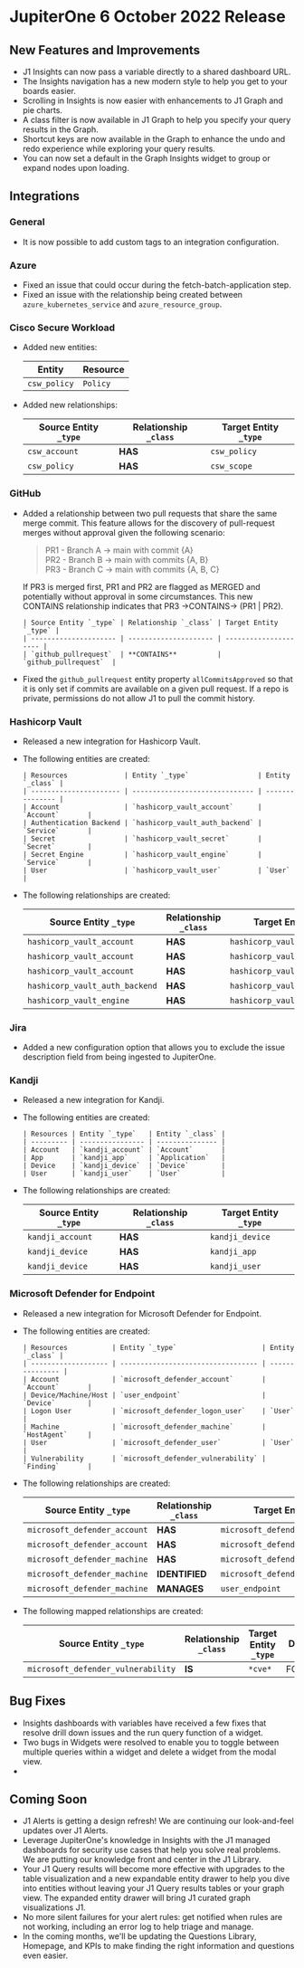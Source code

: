 # JupiterOne 6 October 2022 Release

## New Features and Improvements
-   J1 Insights can now pass a variable directly to a shared dashboard URL. 
-   The Insights navigation has a new modern style to help you get to your boards easier. 
-   Scrolling in Insights is now easier with enhancements to J1 Graph and pie charts. 
-   A class filter is now available in J1 Graph to help you specify your query results in the Graph. 
-   Shortcut keys are now available in the Graph to enhance the undo and redo experience while exploring your query results. 
-   You can now set a default in the Graph Insights widget to group or expand nodes upon loading. 

## Integrations
### General
  - It is now possible to add custom tags to an integration configuration.

### Azure
  - Fixed an issue that could occur during the fetch-batch-application step.
  - Fixed an issue with the relationship being created between `azure_kubernetes_service` and `azure_resource_group`.

### Cisco Secure Workload
  - Added new entities:

    | Entity       | Resource   |
    | ------------ | ---------- |
    | `csw_policy` | `Policy`   |

  - Added new relationships:

    | Source Entity `_type` | Relationship `_class` | Target Entity `_type` |
    | --------------------- | --------------------- | --------------------- |
    | `csw_account`         | **HAS**               | `csw_policy`          |
    | `csw_policy`          | **HAS**               | `csw_scope`           |

### GitHub
  - Added a relationship between two pull requests that share the same merge commit. This feature allows for the discovery of pull-request merges without approval given the following scenario:

    > PR1 - Branch A -> main with commit {A}  
    > PR2 - Branch B -> main with commits {A, B}  
    > PR3 - Branch C -> main with commits {A, B, C}

  	If PR3 is merged first, PR1 and PR2 are flagged as MERGED and potentially without approval in some circumstances. This new CONTAINS relationship indicates that PR3 ->CONTAINS-> (PR1 | PR2).

        | Source Entity `_type` | Relationship `_class` | Target Entity `_type` |
        | --------------------- | --------------------- | --------------------- |
        | `github_pullrequest`  | **CONTAINS**          | `github_pullrequest`  |

  - Fixed the `github_pullrequest` entity property `allCommitsApproved` so that it is only set if commits are available on a given pull request. If a repo is private, permissions do not allow J1 to pull the commit history.

### Hashicorp Vault
- Released a new integration for Hashicorp Vault. 

- The following entities are created:

      | Resources              | Entity `_type`                 | Entity `_class` |
      | ---------------------- | ------------------------------ | --------------- |
      | Account                | `hashicorp_vault_account`      | `Account`       |
      | Authentication Backend | `hashicorp_vault_auth_backend` | `Service`       |
      | Secret                 | `hashicorp_vault_secret`       | `Secret`        |
      | Secret Engine          | `hashicorp_vault_engine`       | `Service`       |
      | User                   | `hashicorp_vault_user`         | `User`          |

- The following relationships are created:

    | Source Entity `_type`          | Relationship `_class` | Target Entity `_type`          |
    | ------------------------------ | --------------------- | ------------------------------ |
    | `hashicorp_vault_account`      | **HAS**               | `hashicorp_vault_auth_backend` |
    | `hashicorp_vault_account`      | **HAS**               | `hashicorp_vault_engine`       |
    | `hashicorp_vault_account`      | **HAS**               | `hashicorp_vault_user`         |
    | `hashicorp_vault_auth_backend` | **HAS**               | `hashicorp_vault_user`         |
    | `hashicorp_vault_engine`       | **HAS**               | `hashicorp_vault_secret`       |


### Jira
  - Added a new configuration option that allows you to exclude the issue description field from being ingested to JupiterOne.

### Kandji
- Released a new integration for Kandji.

- The following entities are created:

      | Resources | Entity `_type`   | Entity `_class` |
      | --------- | ---------------- | --------------- |
      | Account   | `kandji_account` | `Account`       |
      | App       | `kandji_app`     | `Application`   |
      | Device    | `kandji_device`  | `Device`        |
      | User      | `kandji_user`    | `User`          |

- The following relationships are created:

    | Source Entity `_type` | Relationship `_class` | Target Entity `_type` |
    | --------------------- | --------------------- | --------------------- |
    | `kandji_account`      | **HAS**               | `kandji_device`       |
    | `kandji_device`       | **HAS**               | `kandji_app`          |
    | `kandji_device`       | **HAS**               | `kandji_user`         |

### Microsoft Defender for Endpoint
- Released a new integration for Microsoft Defender for Endpoint.

- The following entities are created:

      | Resources           | Entity `_type`                     | Entity `_class` |
      | ------------------- | ---------------------------------- | --------------- |
      | Account             | `microsoft_defender_account`       | `Account`       |
      | Device/Machine/Host | `user_endpoint`                    | `Device`        |
      | Logon User          | `microsoft_defender_logon_user`    | `User`          |
      | Machine             | `microsoft_defender_machine`       | `HostAgent`     |
      | User                | `microsoft_defender_user`          | `User`          |
      | Vulnerability       | `microsoft_defender_vulnerability` | `Finding`       |

- The following relationships are created:

    | Source Entity `_type`        | Relationship `_class` | Target Entity `_type`              |
    | ---------------------------- | --------------------- | ---------------------------------- |
    | `microsoft_defender_account` | **HAS**               | `microsoft_defender_machine`       |
    | `microsoft_defender_account` | **HAS**               | `microsoft_defender_user`          |
    | `microsoft_defender_machine` | **HAS**               | `microsoft_defender_logon_user`    |
    | `microsoft_defender_machine` | **IDENTIFIED**        | `microsoft_defender_vulnerability` |
    | `microsoft_defender_machine` | **MANAGES**           | `user_endpoint`                    |

- The following mapped relationships are created:

    | Source Entity `_type`              | Relationship `_class` | Target Entity `_type` | Direction |
    | ---------------------------------- | --------------------- | --------------------- | --------- |
    | `microsoft_defender_vulnerability` | **IS**                | `*cve*`               | FORWARD   |


## Bug Fixes
-  Insights dashboards with variables have received a few fixes that resolve drill down issues and the run query function of a widget. 
-  Two bugs in Widgets were resolved to enable you to toggle between multiple queries within a widget and delete a widget from the modal view. 
-  

## Coming Soon
- J1 Alerts is getting a design refresh! We are continuing our look-and-feel updates over J1 Alerts. 
- Leverage JupiterOne's knowledge in Insights with the J1 managed dashboards for security use cases that help you solve real problems. We are putting our knowledge front and center in the J1 Library. 
- Your J1 Query results will become more effective with upgrades to the table visualization and a new expandable entity drawer to help you dive into entities without leaving your J1 Query results tables or your graph view. The expanded entity drawer will bring J1 curated graph visualizations J1.
- No more silent failures for your alert rules: get notified when rules are not working, including an error log to help triage and manage. 
- In the coming months, we'll be updating the Questions Library, Homepage, and KPIs to make finding the right information and questions even easier.
